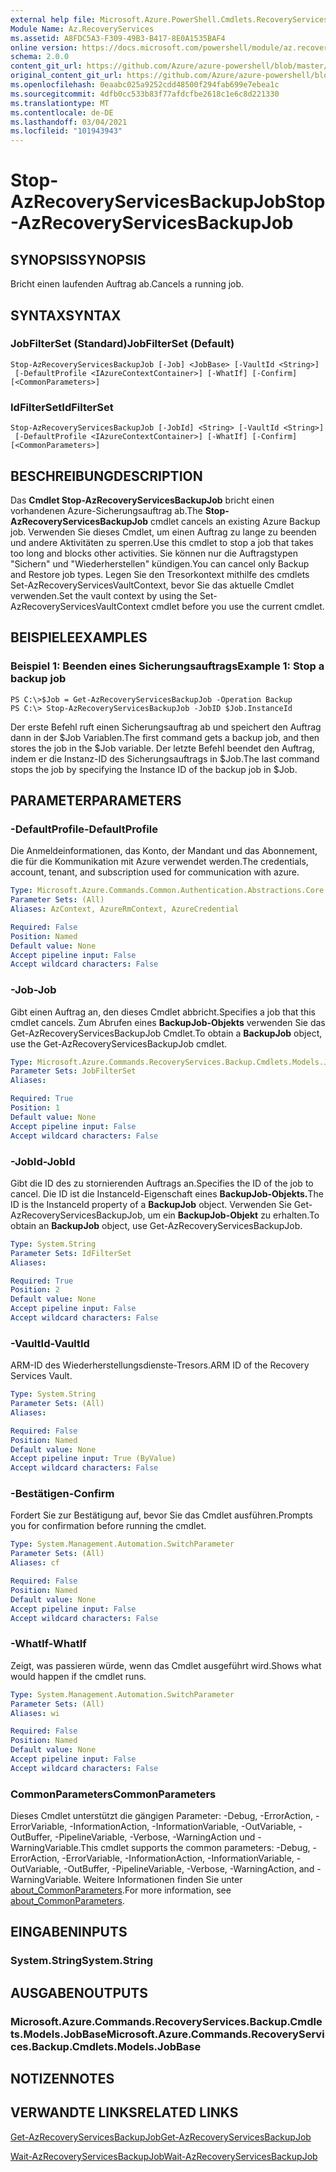 ```yaml
---
external help file: Microsoft.Azure.PowerShell.Cmdlets.RecoveryServices.Backup.dll-Help.xml
Module Name: Az.RecoveryServices
ms.assetid: A8FDC5A3-F309-49B3-B417-8E0A1535BAF4
online version: https://docs.microsoft.com/powershell/module/az.recoveryservices/stop-azrecoveryservicesbackupjob
schema: 2.0.0
content_git_url: https://github.com/Azure/azure-powershell/blob/master/src/RecoveryServices/RecoveryServices/help/Stop-AzRecoveryServicesBackupJob.md
original_content_git_url: https://github.com/Azure/azure-powershell/blob/master/src/RecoveryServices/RecoveryServices/help/Stop-AzRecoveryServicesBackupJob.md
ms.openlocfilehash: 0eaabc025a9252cdd48500f294fab699e7ebea1c
ms.sourcegitcommit: 4dfb0cc533b83f77afdcfbe2618c1e6c8d221330
ms.translationtype: MT
ms.contentlocale: de-DE
ms.lasthandoff: 03/04/2021
ms.locfileid: "101943943"
---
```

# <span data-ttu-id="217df-101">Stop-AzRecoveryServicesBackupJob</span><span class="sxs-lookup"><span data-stu-id="217df-101">Stop-AzRecoveryServicesBackupJob</span></span>

## <span data-ttu-id="217df-102">SYNOPSIS</span><span class="sxs-lookup"><span data-stu-id="217df-102">SYNOPSIS</span></span>
<span data-ttu-id="217df-103">Bricht einen laufenden Auftrag ab.</span><span class="sxs-lookup"><span data-stu-id="217df-103">Cancels a running job.</span></span>

## <span data-ttu-id="217df-104">SYNTAX</span><span class="sxs-lookup"><span data-stu-id="217df-104">SYNTAX</span></span>

### <span data-ttu-id="217df-105">JobFilterSet (Standard)</span><span class="sxs-lookup"><span data-stu-id="217df-105">JobFilterSet (Default)</span></span>
```
Stop-AzRecoveryServicesBackupJob [-Job] <JobBase> [-VaultId <String>]
 [-DefaultProfile <IAzureContextContainer>] [-WhatIf] [-Confirm] [<CommonParameters>]
```

### <span data-ttu-id="217df-106">IdFilterSet</span><span class="sxs-lookup"><span data-stu-id="217df-106">IdFilterSet</span></span>
```
Stop-AzRecoveryServicesBackupJob [-JobId] <String> [-VaultId <String>]
 [-DefaultProfile <IAzureContextContainer>] [-WhatIf] [-Confirm] [<CommonParameters>]
```

## <span data-ttu-id="217df-107">BESCHREIBUNG</span><span class="sxs-lookup"><span data-stu-id="217df-107">DESCRIPTION</span></span>
<span data-ttu-id="217df-108">Das **Cmdlet Stop-AzRecoveryServicesBackupJob** bricht einen vorhandenen Azure-Sicherungsauftrag ab.</span><span class="sxs-lookup"><span data-stu-id="217df-108">The **Stop-AzRecoveryServicesBackupJob** cmdlet cancels an existing Azure Backup job.</span></span>
<span data-ttu-id="217df-109">Verwenden Sie dieses Cmdlet, um einen Auftrag zu lange zu beenden und andere Aktivitäten zu sperren.</span><span class="sxs-lookup"><span data-stu-id="217df-109">Use this cmdlet to stop a job that takes too long and blocks other activities.</span></span>
<span data-ttu-id="217df-110">Sie können nur die Auftragstypen "Sichern" und "Wiederherstellen" kündigen.</span><span class="sxs-lookup"><span data-stu-id="217df-110">You can cancel only Backup and Restore job types.</span></span>
<span data-ttu-id="217df-111">Legen Sie den Tresorkontext mithilfe des cmdlets Set-AzRecoveryServicesVaultContext, bevor Sie das aktuelle Cmdlet verwenden.</span><span class="sxs-lookup"><span data-stu-id="217df-111">Set the vault context by using the Set-AzRecoveryServicesVaultContext cmdlet before you use the current cmdlet.</span></span>

## <span data-ttu-id="217df-112">BEISPIELE</span><span class="sxs-lookup"><span data-stu-id="217df-112">EXAMPLES</span></span>

### <span data-ttu-id="217df-113">Beispiel 1: Beenden eines Sicherungsauftrags</span><span class="sxs-lookup"><span data-stu-id="217df-113">Example 1: Stop a backup job</span></span>
```
PS C:\>$Job = Get-AzRecoveryServicesBackupJob -Operation Backup
PS C:\> Stop-AzRecoveryServicesBackupJob -JobID $Job.InstanceId
```

<span data-ttu-id="217df-114">Der erste Befehl ruft einen Sicherungsauftrag ab und speichert den Auftrag dann in der $Job Variablen.</span><span class="sxs-lookup"><span data-stu-id="217df-114">The first command gets a backup job, and then stores the job in the $Job variable.</span></span>
<span data-ttu-id="217df-115">Der letzte Befehl beendet den Auftrag, indem er die Instanz-ID des Sicherungsauftrags in $Job.</span><span class="sxs-lookup"><span data-stu-id="217df-115">The last command stops the job by specifying the Instance ID of the backup job in $Job.</span></span>

## <span data-ttu-id="217df-116">PARAMETER</span><span class="sxs-lookup"><span data-stu-id="217df-116">PARAMETERS</span></span>

### <span data-ttu-id="217df-117">-DefaultProfile</span><span class="sxs-lookup"><span data-stu-id="217df-117">-DefaultProfile</span></span>
<span data-ttu-id="217df-118">Die Anmeldeinformationen, das Konto, der Mandant und das Abonnement, die für die Kommunikation mit Azure verwendet werden.</span><span class="sxs-lookup"><span data-stu-id="217df-118">The credentials, account, tenant, and subscription used for communication with azure.</span></span>

```yaml
Type: Microsoft.Azure.Commands.Common.Authentication.Abstractions.Core.IAzureContextContainer
Parameter Sets: (All)
Aliases: AzContext, AzureRmContext, AzureCredential

Required: False
Position: Named
Default value: None
Accept pipeline input: False
Accept wildcard characters: False
```

### <span data-ttu-id="217df-119">-Job</span><span class="sxs-lookup"><span data-stu-id="217df-119">-Job</span></span>
<span data-ttu-id="217df-120">Gibt einen Auftrag an, den dieses Cmdlet abbricht.</span><span class="sxs-lookup"><span data-stu-id="217df-120">Specifies a job that this cmdlet cancels.</span></span>
<span data-ttu-id="217df-121">Zum Abrufen eines **BackupJob-Objekts** verwenden Sie das Get-AzRecoveryServicesBackupJob Cmdlet.</span><span class="sxs-lookup"><span data-stu-id="217df-121">To obtain a **BackupJob** object, use the Get-AzRecoveryServicesBackupJob cmdlet.</span></span>

```yaml
Type: Microsoft.Azure.Commands.RecoveryServices.Backup.Cmdlets.Models.JobBase
Parameter Sets: JobFilterSet
Aliases:

Required: True
Position: 1
Default value: None
Accept pipeline input: False
Accept wildcard characters: False
```

### <span data-ttu-id="217df-122">-JobId</span><span class="sxs-lookup"><span data-stu-id="217df-122">-JobId</span></span>
<span data-ttu-id="217df-123">Gibt die ID des zu stornierenden Auftrags an.</span><span class="sxs-lookup"><span data-stu-id="217df-123">Specifies the ID of the job to cancel.</span></span>
<span data-ttu-id="217df-124">Die ID ist die InstanceId-Eigenschaft eines **BackupJob-Objekts.**</span><span class="sxs-lookup"><span data-stu-id="217df-124">The ID is the InstanceId property of a **BackupJob** object.</span></span>
<span data-ttu-id="217df-125">Verwenden Sie Get-AzRecoveryServicesBackupJob, um ein **BackupJob-Objekt** zu erhalten.</span><span class="sxs-lookup"><span data-stu-id="217df-125">To obtain an **BackupJob** object, use Get-AzRecoveryServicesBackupJob.</span></span>

```yaml
Type: System.String
Parameter Sets: IdFilterSet
Aliases:

Required: True
Position: 2
Default value: None
Accept pipeline input: False
Accept wildcard characters: False
```

### <span data-ttu-id="217df-126">-VaultId</span><span class="sxs-lookup"><span data-stu-id="217df-126">-VaultId</span></span>
<span data-ttu-id="217df-127">ARM-ID des Wiederherstellungsdienste-Tresors.</span><span class="sxs-lookup"><span data-stu-id="217df-127">ARM ID of the Recovery Services Vault.</span></span>

```yaml
Type: System.String
Parameter Sets: (All)
Aliases:

Required: False
Position: Named
Default value: None
Accept pipeline input: True (ByValue)
Accept wildcard characters: False
```

### <span data-ttu-id="217df-128">-Bestätigen</span><span class="sxs-lookup"><span data-stu-id="217df-128">-Confirm</span></span>
<span data-ttu-id="217df-129">Fordert Sie zur Bestätigung auf, bevor Sie das Cmdlet ausführen.</span><span class="sxs-lookup"><span data-stu-id="217df-129">Prompts you for confirmation before running the cmdlet.</span></span>

```yaml
Type: System.Management.Automation.SwitchParameter
Parameter Sets: (All)
Aliases: cf

Required: False
Position: Named
Default value: None
Accept pipeline input: False
Accept wildcard characters: False
```

### <span data-ttu-id="217df-130">-WhatIf</span><span class="sxs-lookup"><span data-stu-id="217df-130">-WhatIf</span></span>
<span data-ttu-id="217df-131">Zeigt, was passieren würde, wenn das Cmdlet ausgeführt wird.</span><span class="sxs-lookup"><span data-stu-id="217df-131">Shows what would happen if the cmdlet runs.</span></span>

```yaml
Type: System.Management.Automation.SwitchParameter
Parameter Sets: (All)
Aliases: wi

Required: False
Position: Named
Default value: None
Accept pipeline input: False
Accept wildcard characters: False
```

### <span data-ttu-id="217df-132">CommonParameters</span><span class="sxs-lookup"><span data-stu-id="217df-132">CommonParameters</span></span>
<span data-ttu-id="217df-133">Dieses Cmdlet unterstützt die gängigen Parameter: -Debug, -ErrorAction, -ErrorVariable, -InformationAction, -InformationVariable, -OutVariable, -OutBuffer, -PipelineVariable, -Verbose, -WarningAction und -WarningVariable.</span><span class="sxs-lookup"><span data-stu-id="217df-133">This cmdlet supports the common parameters: -Debug, -ErrorAction, -ErrorVariable, -InformationAction, -InformationVariable, -OutVariable, -OutBuffer, -PipelineVariable, -Verbose, -WarningAction, and -WarningVariable.</span></span> <span data-ttu-id="217df-134">Weitere Informationen finden Sie unter [about_CommonParameters](http://go.microsoft.com/fwlink/?LinkID=113216).</span><span class="sxs-lookup"><span data-stu-id="217df-134">For more information, see [about_CommonParameters](http://go.microsoft.com/fwlink/?LinkID=113216).</span></span>

## <span data-ttu-id="217df-135">EINGABEN</span><span class="sxs-lookup"><span data-stu-id="217df-135">INPUTS</span></span>

### <span data-ttu-id="217df-136">System.String</span><span class="sxs-lookup"><span data-stu-id="217df-136">System.String</span></span>

## <span data-ttu-id="217df-137">AUSGABEN</span><span class="sxs-lookup"><span data-stu-id="217df-137">OUTPUTS</span></span>

### <span data-ttu-id="217df-138">Microsoft.Azure.Commands.RecoveryServices.Backup.Cmdlets.Models.JobBase</span><span class="sxs-lookup"><span data-stu-id="217df-138">Microsoft.Azure.Commands.RecoveryServices.Backup.Cmdlets.Models.JobBase</span></span>

## <span data-ttu-id="217df-139">NOTIZEN</span><span class="sxs-lookup"><span data-stu-id="217df-139">NOTES</span></span>

## <span data-ttu-id="217df-140">VERWANDTE LINKS</span><span class="sxs-lookup"><span data-stu-id="217df-140">RELATED LINKS</span></span>

[<span data-ttu-id="217df-141">Get-AzRecoveryServicesBackupJob</span><span class="sxs-lookup"><span data-stu-id="217df-141">Get-AzRecoveryServicesBackupJob</span></span>](./Get-AzRecoveryServicesBackupJob.md)

[<span data-ttu-id="217df-142">Wait-AzRecoveryServicesBackupJob</span><span class="sxs-lookup"><span data-stu-id="217df-142">Wait-AzRecoveryServicesBackupJob</span></span>](./Wait-AzRecoveryServicesBackupJob.md)


